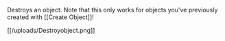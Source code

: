 Destroys an object. Note that this only works for objects you've previously created with [[Create Object]]!

[[/uploads/Destroyobject.png]]